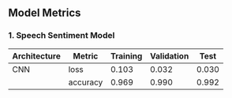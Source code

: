 ## Model Metrics

### 1. Speech Sentiment Model

| Architecture | Metric   | Training  | Validation | Test      |
|--------------|----------|-----------|------------|-----------|
|CNN| loss     | 0.103     | 0.032      | 0.030     |
|   | accuracy | 0.969     | 0.990      | 0.992     |
